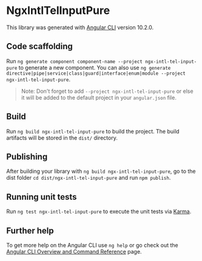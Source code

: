 # NgxIntlTelInputPure

This library was generated with [Angular CLI](https://github.com/angular/angular-cli) version 10.2.0.

## Code scaffolding

Run `ng generate component component-name --project ngx-intl-tel-input-pure` to generate a new component. You can also use `ng generate directive|pipe|service|class|guard|interface|enum|module --project ngx-intl-tel-input-pure`.
> Note: Don't forget to add `--project ngx-intl-tel-input-pure` or else it will be added to the default project in your `angular.json` file. 

## Build

Run `ng build ngx-intl-tel-input-pure` to build the project. The build artifacts will be stored in the `dist/` directory.

## Publishing

After building your library with `ng build ngx-intl-tel-input-pure`, go to the dist folder `cd dist/ngx-intl-tel-input-pure` and run `npm publish`.

## Running unit tests

Run `ng test ngx-intl-tel-input-pure` to execute the unit tests via [Karma](https://karma-runner.github.io).

## Further help

To get more help on the Angular CLI use `ng help` or go check out the [Angular CLI Overview and Command Reference](https://angular.io/cli) page.
